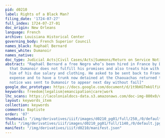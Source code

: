 ```yaml
---
pid: d0210
label: Rights of a Black Man?
filing_date: '1724-07-27'
full_index: 1724-07-27-01
doc_origin: New Orleans
language: French
archive: Louisiana Historical Center
governing_body: French Superior Council
names_black: Raphaël Bernard
names_white: Dumanoir
names_native:
doc_type: Judicial Acts|Civil Cases/Acts|Summons/Return on Service Notice
abstract: "Raphaël Bernard a free Negro who’s been hired in France by Dumanoir complains
  that Dumanoir does not fulfill his promises and also treats him with rigor, depriving
  him of his due salary and clothing. He asked to be sent back to France at Dumanoir
  expense and to have a trunk now detained at the Chaouachas returned to him. \r\n\r\n[A
  notice was sent to Dumanoir to appear next day without fail]"
google_doc_prototype: https://docs.google.com/document/d/1t9bKGTmkUlfiGEspbWWpwuotdJOy3SYp4VibetfqOmk/edit?usp=share_link
keywords: freedom|legalism|emancipation|care|work
lhc_scans: https://lacolonialdocs-data.s3.amazonaws.com/doc-img-800x0/doc-img-118745.jpg
layout: keywords_item
collection: keywords
comments: Baptiste
order: '07'
thumbnail: "/img/derivatives/iiif/images/d0210_pg01/full/250,/0/default.jpg"
full: "/img/derivatives/iiif/images/d0210_pg01/full/1140,/0/default.jpg"
manifest: "/img/derivatives/iiif/d0210/manifest.json"
---
```

